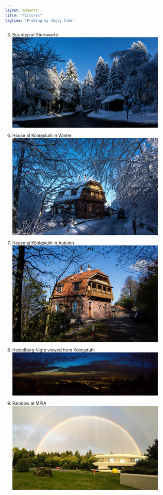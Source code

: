 ```yaml
---
layout: moments
title: "Pictures"
tagline: "Probing my daily time"
---
```


5.  Bus stop at Sternwarte
    <img src="/img/Sternwarte.jpg" alt="">
    <br />

4.  House at Königstuhl in Winter
    <img src="/img/house.jpg" alt="">
    <br />

3.  House at Königstuhl in Autumn
    <img src="/img/house1.jpg" alt="">
    <br />

2.  Heidelberg Night viewed from Königstuhl
    <img src="/img/heidelberg_night.jpg" alt="">
    <br />

1.  Rainbow at MPIA
    <img src="/img/rainbow.jpg" alt="">
    <br />
